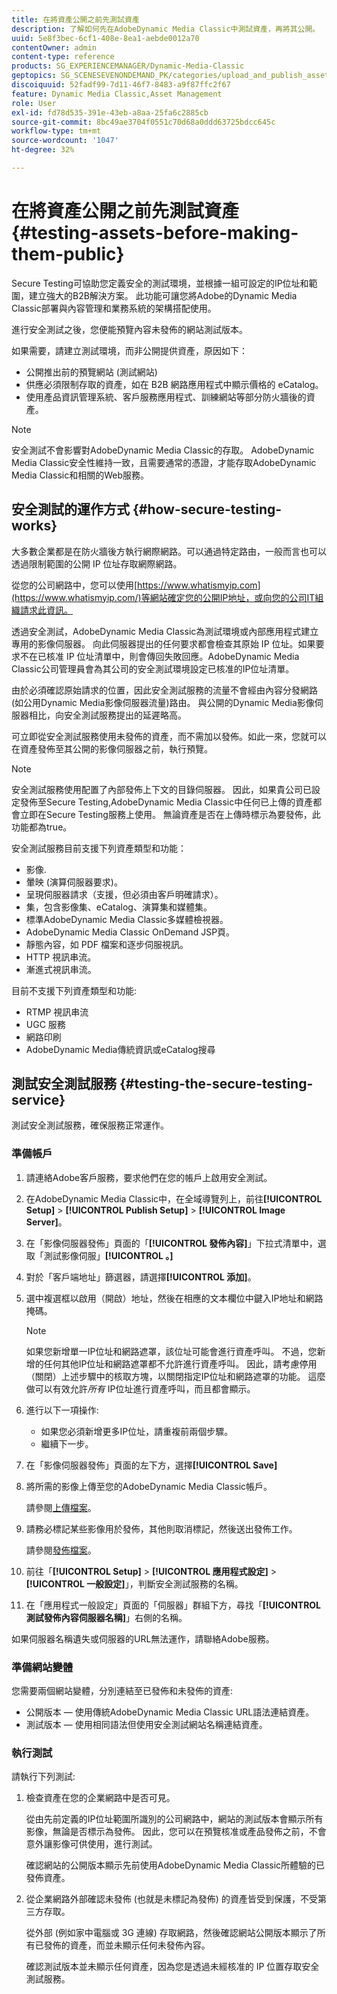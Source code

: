 ```yaml
---
title: 在將資產公開之前先測試資產
description: 了解如何先在AdobeDynamic Media Classic中測試資產，再將其公開。
uuid: 5e8f3bec-6cf1-408e-8ea1-aebde0012a70
contentOwner: admin
content-type: reference
products: SG_EXPERIENCEMANAGER/Dynamic-Media-Classic
geptopics: SG_SCENESEVENONDEMAND_PK/categories/upload_and_publish_assets
discoiquuid: 52fadf99-7d11-46f7-8483-a9f87ffc2f67
feature: Dynamic Media Classic,Asset Management
role: User
exl-id: fd78d535-391e-43eb-a8aa-25fa6c2885cb
source-git-commit: 8bc49ae3704f0551c70d68a0ddd63725bdcc645c
workflow-type: tm+mt
source-wordcount: '1047'
ht-degree: 32%

---
```


# 在將資產公開之前先測試資產 {#testing-assets-before-making-them-public}

Secure Testing可協助您定義安全的測試環境，並根據一組可設定的IP位址和範圍，建立強大的B2B解決方案。 此功能可讓您將Adobe的Dynamic Media Classic部署與內容管理和業務系統的架構搭配使用。

進行安全測試之後，您便能預覽內容未發佈的網站測試版本。

如果需要，請建立測試環境，而非公開提供資產，原因如下：

* 公開推出前的預覽網站 (測試網站)
* 供應必須限制存取的資產，如在 B2B 網路應用程式中顯示價格的 eCatalog。
* 使用產品資訊管理系統、客戶服務應用程式、訓練網站等部分防火牆後的資產。

>[!NOTE]
>
>安全測試不會影響對AdobeDynamic Media Classic的存取。 AdobeDynamic Media Classic安全性維持一致，且需要通常的憑證，才能存取AdobeDynamic Media Classic和相關的Web服務。

## 安全測試的運作方式 {#how-secure-testing-works}

大多數企業都是在防火牆後方執行網際網路。可以通過特定路由，一般而言也可以透過限制範圍的公開 IP 位址存取網際網路。

從您的公司網路中，您可以使用[https://www.whatismyip.com](https://www.whatismyip.com/)等網站確定您的公開IP地址，或向您的公司IT組織請求此資訊。

透過安全測試，AdobeDynamic Media Classic為測試環境或內部應用程式建立專用的影像伺服器。 向此伺服器提出的任何要求都會檢查其原始 IP 位址。如果要求不在已核准 IP 位址清單中，則會傳回失敗回應。AdobeDynamic Media Classic公司管理員會為其公司的安全測試環境設定已核准的IP位址清單。

由於必須確認原始請求的位置，因此安全測試服務的流量不會經由內容分發網路(如公用Dynamic Media影像伺服器流量)路由。 與公開的Dynamic Media影像伺服器相比，向安全測試服務提出的延遲略高。

可立即從安全測試服務使用未發佈的資產，而不需加以發佈。如此一來，您就可以在資產發佈至其公開的影像伺服器之前，執行預覽。

>[!NOTE]
>
>安全測試服務使用配置了內部發佈上下文的目錄伺服器。 因此，如果貴公司已設定發佈至Secure Testing,AdobeDynamic Media Classic中任何已上傳的資產都會立即在Secure Testing服務上使用。 無論資產是否在上傳時標示為要發佈，此功能都為true。

安全測試服務目前支援下列資產類型和功能：

<!-- 

Comment Type: remark
Last Modified By: unknown unknown 
Last Modified Date: 

<p>Added videos to list below 9/11/2012. Moved “Render Server requests” from unsupported to supported, listed below on 3/15/2016 as per email from Cynthia March 11, 2016)</p>

 -->

* 影像.
* 暈映 (演算伺服器要求)。
* 呈現伺服器請求（支援，但必須由客戶明確請求）。
* 集，包含影像集、eCatalog、演算集和媒體集。
* 標準AdobeDynamic Media Classic多媒體檢視器。
* AdobeDynamic Media Classic OnDemand JSP頁。
* 靜態內容，如 PDF 檔案和逐步伺服視訊。
* HTTP 視訊串流。
* 漸進式視訊串流。

目前不支援下列資產類型和功能:

* RTMP 視訊串流
* UGC 服務
* 網路印刷
* AdobeDynamic Media傳統資訊或eCatalog搜尋

## 測試安全測試服務 {#testing-the-secure-testing-service}

測試安全測試服務，確保服務正常運作。

<!-- >[!NOTE]
>
>*If you do not mention any IPs under **[!UICONTROL Setup]** > **[!UICONTROL Application Setup]** > **[!UICONTROL Publish Setup]** > **[!UICONTROL Image Server]** > **[!UICONTROL Test Image Service]*** - If you add an IP only, that IP is able to call the assets and no other IP are allowed to make the calls. As long there is no IP mentioned under that section, all IPs are allowed to make the calls for the assets, and they show up. -->

### 準備帳戶

<!-- 

Comment Type: remark
Last Modified By: unknown unknown 
Last Modified Date: 

<p>RB: Rewrote entire steps under “Prepare your account” 9/10/2012</p>

 -->

1. 請連絡Adobe客戶服務，要求他們在您的帳戶上啟用安全測試。
1. 在AdobeDynamic Media Classic中，在全域導覽列上，前往&#x200B;**[!UICONTROL Setup]** > **[!UICONTROL Publish Setup]** > **[!UICONTROL Image Server]**。
1. 在「影像伺服器發佈」頁面的「**[!UICONTROL 發佈內容]**」下拉式清單中，選取「測試影像伺服」**[!UICONTROL 。]**
1. 對於「客戶端地址」篩選器，請選擇&#x200B;**[!UICONTROL 添加]**。
1. 選中複選框以啟用（開啟）地址，然後在相應的文本欄位中鍵入IP地址和網路掩碼。

   >[!NOTE]
   >
   >如果您新增單一IP位址和網路遮罩，該位址可能會進行資產呼叫。 不過，您新增的任何其他IP位址和網路遮罩都不允許進行資產呼叫。 因此，請考慮停用（關閉）上述步驟中的核取方塊，以關閉指定IP位址和網路遮罩的功能。 這麼做可以有效允許&#x200B;*所有* IP位址進行資產呼叫，而且都會顯示。

1. 進行以下一項操作:
   * 如果您必須新增更多IP位址，請重複前兩個步驟。
   * 繼續下一步。
1. 在「影像伺服器發佈」頁面的左下方，選擇&#x200B;**[!UICONTROL Save]**
1. 將所需的影像上傳至您的AdobeDynamic Media Classic帳戶。

   請參閱[上傳檔案](uploading-files.md#uploading_files)。

1. 請務必標記某些影像用於發佈，其他則取消標記，然後送出發佈工作。

   請參閱[發佈檔案](publishing-files.md#publishing_files)。

1. 前往「**[!UICONTROL Setup]** > **[!UICONTROL 應用程式設定]** > **[!UICONTROL 一般設定]**」，判斷安全測試服務的名稱。
1. 在「應用程式一般設定」頁面的「伺服器」群組下方，尋找「**[!UICONTROL 測試發佈內容伺服器名稱]**」右側的名稱。

如果伺服器名稱遺失或伺服器的URL無法運作，請聯絡Adobe服務。

### 準備網站變體

您需要兩個網站變體，分別連結至已發佈和未發佈的資產: 

* 公開版本 — 使用傳統AdobeDynamic Media Classic URL語法連結資產。
* 測試版本 — 使用相同語法但使用安全測試網站名稱連結資產。

### 執行測試

請執行下列測試:

1. 檢查資產在您的企業網路中是否可見。

   從由先前定義的IP位址範圍所識別的公司網路中，網站的測試版本會顯示所有影像，無論是否標示為發佈。 因此，您可以在預覽核准或產品發佈之前，不會意外讓影像可供使用，進行測試。

   確認網站的公開版本顯示先前使用AdobeDynamic Media Classic所體驗的已發佈資產。

1. 從企業網路外部確認未發佈 (也就是未標記為發佈) 的資產皆受到保護，不受第三方存取。

   從外部 (例如家中電腦或 3G 連線) 存取網路，然後確認網站公開版本顯示了所有已發佈的資產，而並未顯示任何未發佈內容。

   確認測試版本並未顯示任何資產，因為您是透過未經核准的 IP 位置存取安全測試服務。
